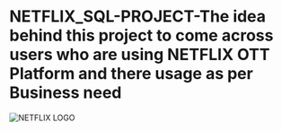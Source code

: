 # NETFLIX_SQL-PROJECT-The idea behind this project to come across users who are using NETFLIX OTT Platform and there usage as per Business need
![NETFLIX LOGO](https://toppng.com/show_download/477471/netflix-logo-png-photo)
